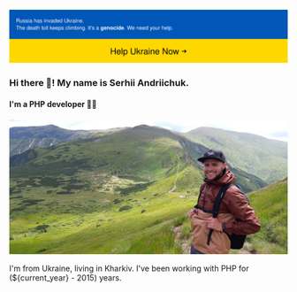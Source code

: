 [![SWUbanner](https://raw.githubusercontent.com/vshymanskyy/StandWithUkraine/main/banner2-direct.svg)](https://vshymanskyy.github.io/StandWithUkraine/)

### Hi there 👋! My name is Serhii Andriichuk.
#### I'm a PHP developer 🐘🚀
![Serhii Andriichuk](https://github.com/andriichuk/andriichuk/blob/master/hiking.jpg?raw=true)

I'm from Ukraine, living in Kharkiv. I've been working with PHP for (${current_year} - 2015) years. 
